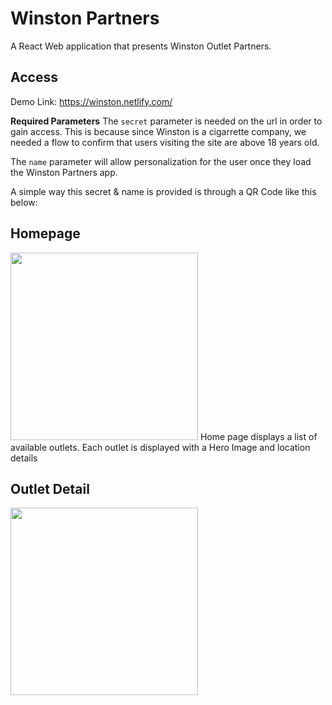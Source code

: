 # Winston Partners
A React Web application that presents Winston Outlet Partners.

## Access
Demo Link: https://winston.netlify.com/

**Required Parameters**
The `secret` parameter is needed on the url in order to gain access. This is because since Winston is a cigarrette company, we needed a flow to confirm that users visiting the site are above 18 years old. 

The `name` parameter will allow personalization for the user once they load the Winston Partners app. 

A simple way this secret & name is provided is through a QR Code like this below:

## Homepage

<img src="https://i.imgur.com/rFLJcq1.png" width="300"> 
Home page displays a list of available outlets. Each outlet is displayed with a Hero Image and location details



## Outlet Detail
<img src="https://i.imgur.com/mfXioGy.png" width="300">

